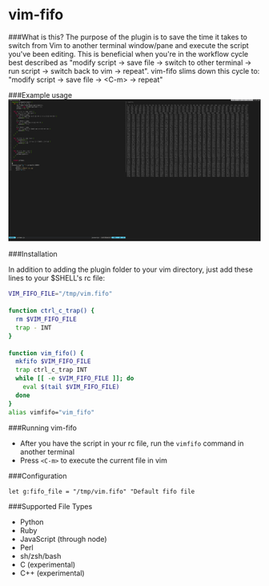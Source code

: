 vim-fifo
========

###What is this?
The purpose of the plugin is to save the time it takes to switch from Vim to
another terminal window/pane and execute the script you've been editing. This is
beneficial when you're in the workflow cycle best described as "modify script -> save file -> switch to
other terminal -> run script -> switch back to vim -> repeat". vim-fifo slims down this cycle to:
"modify script -> save file -> &lt;C-m&gt; -> repeat"

###Example usage
![example](https://raw.githubusercontent.com/1995eaton/vim-fifo/master/example.png)

###Installation

In addition to adding the plugin folder to your vim directory, just add these lines to your $SHELL's rc file:

```bash
VIM_FIFO_FILE="/tmp/vim.fifo"

function ctrl_c_trap() {
  rm $VIM_FIFO_FILE
  trap - INT
}

function vim_fifo() {
  mkfifo $VIM_FIFO_FILE
  trap ctrl_c_trap INT
  while [[ -e $VIM_FIFO_FILE ]]; do
    eval $(tail $VIM_FIFO_FILE)
  done
}
alias vimfifo="vim_fifo"
```

###Running vim-fifo
 * After you have the script in your rc file, run the ```vimfifo``` command in another terminal
 * Press ```<C-m>``` to execute the current file in vim

###Configuration

```viml
let g:fifo_file = "/tmp/vim.fifo" "Default fifo file
```

###Supported File Types

 * Python
 * Ruby
 * JavaScript (through node)
 * Perl
 * sh/zsh/bash
 * C (experimental)
 * C++ (experimental)
